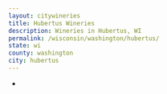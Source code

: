 ```yaml
---
layout: citywineries
title: Hubertus Wineries
description: Wineries in Hubertus, WI
permalink: /wisconsin/washington/hubertus/
state: wi
county: washington
city: hubertus
---
```

-
